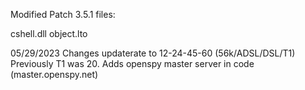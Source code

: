 Modified Patch 3.5.1 files:

cshell.dll
object.lto

05/29/2023
Changes updaterate to 12-24-45-60 (56k/ADSL/DSL/T1) Previously T1 was 20.
Adds openspy master server in code (master.openspy.net)
